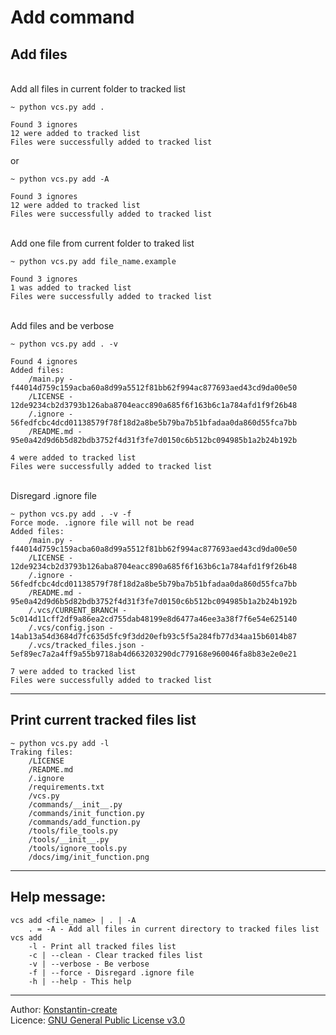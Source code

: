 # Add command

## Add files

\
Add all files in current folder to tracked list

```shell
~ python vcs.py add .

Found 3 ignores
12 were added to tracked list
Files were successfully added to tracked list
```

or

```shell
~ python vcs.py add -A

Found 3 ignores
12 were added to tracked list
Files were successfully added to tracked list
```

\
Add one file from current folder to traked list

```shell
~ python vcs.py add file_name.example

Found 3 ignores
1 was added to tracked list
Files were successfully added to tracked list
```

\
Add files and be verbose

```shell
~ python vcs.py add . -v

Found 4 ignores
Added files:
    /main.py - f44014d759c159acba60a8d99a5512f81bb62f994ac877693aed43cd9da00e50
    /LICENSE - 12de9234cb2d3793b126aba8704eacc890a685f6f163b6c1a784afd1f9f26b48
    /.ignore - 56fedfcbc4dcd01138579f78f18d2a8be5b79ba7b51bfadaa0da860d55fca7bb
    /README.md - 95e0a42d9d6b5d82bdb3752f4d31f3fe7d0150c6b512bc094985b1a2b24b192b

4 were added to tracked list
Files were successfully added to tracked list
```

\
Disregard .ignore file

```shell
~ python vcs.py add . -v -f
Force mode. .ignore file will not be read
Added files:
    /main.py - f44014d759c159acba60a8d99a5512f81bb62f994ac877693aed43cd9da00e50
    /LICENSE - 12de9234cb2d3793b126aba8704eacc890a685f6f163b6c1a784afd1f9f26b48
    /.ignore - 56fedfcbc4dcd01138579f78f18d2a8be5b79ba7b51bfadaa0da860d55fca7bb
    /README.md - 95e0a42d9d6b5d82bdb3752f4d31f3fe7d0150c6b512bc094985b1a2b24b192b
    /.vcs/CURRENT_BRANCH - 5c014d11cff2df9a86ea2cd755dab48199e8d6477a46ee3a38f7f6e54e625140
    /.vcs/config.json - 14ab13a54d3684d7fc635d5fc9f3dd20efb93c5f5a284fb77d34aa15b6014b87
    /.vcs/tracked_files.json - 5ef89ec7a2a4ff9a55b9718ab4d663203290dc779168e960046fa8b83e2e0e21

7 were added to tracked list
Files were successfully added to tracked list
```

___

## Print current tracked files list

```shell
~ python vcs.py add -l
Traking files:
    /LICENSE
    /README.md
    /.ignore
    /requirements.txt
    /vcs.py
    /commands/__init__.py
    /commands/init_function.py
    /commands/add_function.py
    /tools/file_tools.py
    /tools/__init__.py
    /tools/ignore_tools.py
    /docs/img/init_function.png
```

___

## Help message:

```shell
vcs add <file_name> | . | -A
    . = -A - Add all files in current directory to tracked files list
vcs add
    -l - Print all tracked files list
    -c | --clean - Clear tracked files list
    -v | --verbose - Be verbose
    -f | --force - Disregard .ignore file
    -h | --help - This help
```

___

Author: [Konstantin-create](https://github.com/Konstantin-create)
\
Licence: [GNU General Public License v3.0](/LICENSE)

